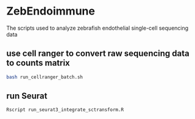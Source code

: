# ZebEndoimmune
The scripts used to analyze zebrafish endothelial single-cell sequencing data
## use cell ranger to convert raw sequencing data to counts matrix
```bash
bash run_cellranger_batch.sh
```

## run Seurat
```R
Rscript run_seurat3_integrate_sctransform.R
```
